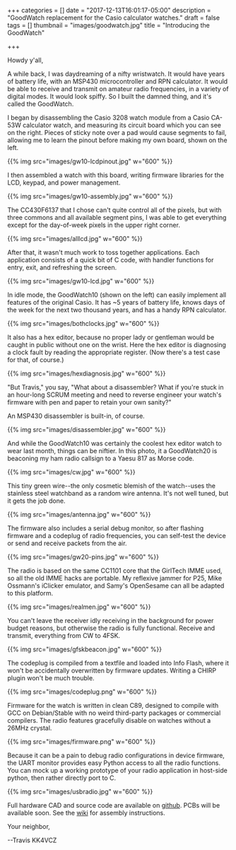 +++
categories = []
date = "2017-12-13T16:01:17-05:00"
description = "GoodWatch replacement for the Casio calculator watches."
draft = false
tags = []
thumbnail = "images/goodwatch.jpg"
title = "Introducing the GoodWatch"

+++


Howdy y'all,

A while back, I was daydreaming of a nifty wristwatch.  It would have
years of battery life, with an MSP430 microcontroller and RPN
calculator.  It would be able to receive and transmit on amateur radio
frequencies, in a variety of digital modes.  It would look spiffy.  So
I built the damned thing, and it's called the GoodWatch.

I began by disassembling the Casio 3208 watch module from a Casio
CA-53W calculator watch, and measuring its circuit board which you can
see on the right.  Pieces of sticky note over a pad would cause segments
to fail, allowing me to learn the pinout before making my own board,
shown on the left.

{{% img src="images/gw10-lcdpinout.jpg" w="600" %}}

I then assembled a watch with this board, writing firmware libraries
for the LCD, keypad, and power management.

{{% img src="images/gw10-assembly.jpg" w="600" %}}

The CC430F6137 that I chose can't quite control all of the pixels, but
with three commons and all available segment pins, I was able to get
everything except for the day-of-week pixels in the upper right corner.

{{% img src="images/alllcd.jpg" w="600" %}}

After that, it wasn't much work to toss together applications.  Each
application consists of a quick bit of C code, with handler functions
for entry, exit, and refreshing the screen.

{{% img src="images/gw10-lcd.jpg" w="600" %}}

In idle mode, the GoodWatch10 (shown on the left) can easily implement
all features of the original Casio.  It has ~5 years of battery life,
knows days of the week for the next two thousand years, and has a
handy RPN calculator.

{{% img src="images/bothclocks.jpg" w="600" %}}

It also has a hex editor, because no proper lady or gentleman would be
caught in public without one on the wrist.  Here the hex editor is
diagnosing a clock fault by reading the appropriate register.  (Now
there's a test case for that, of course.)

{{% img src="images/hexdiagnosis.jpg" w="600" %}}

"But Travis," you say, "What about a disassembler?  What if you're
stuck in an hour-long SCRUM meeting and need to reverse engineer your
watch's firmware with pen and paper to retain your own sanity?"

An MSP430 disassembler is built-in, of course.

{{% img src="images/disassembler.jpg" w="600" %}}


And while the GoodWatch10 was certainly the coolest hex editor watch
to wear last month, things can be niftier.  In this photo, it a
GoodWatch20 is beaconing my ham radio callsign to a Yaesu 817 as Morse
code.

{{% img src="images/cw.jpg" w="600" %}}

This tiny green wire--the only cosmetic blemish of the watch--uses the
stainless steel watchband as a random wire antenna.  It's not well
tuned, but it gets the job done.

{{% img src="images/antenna.jpg" w="600" %}}

The firmware also includes a serial debug monitor, so after flashing
firmware and a codeplug of radio frequencies, you can self-test the
device or send and receive packets from the air.

{{% img src="images/gw20-pins.jpg" w="600" %}}

The radio is based on the same CC1101 core that the GirlTech IMME
used, so all the old IMME hacks are portable.  My reflexive jammer for
P25, Mike Ossmann's iClicker emulator, and Samy's OpenSesame can all
be adapted to this platform.

{{% img src="images/realmen.jpg" w="600" %}}

You can't leave the receiver idly receiving in the background for
power budget reasons, but otherwise the radio is fully functional.
Receive and transmit, everything from CW to 4FSK.

{{% img src="images/gfskbeacon.jpg" w="600" %}}

The codeplug is compiled from a textfile and loaded into Info Flash,
where it won't be accidentally overwritten by firmware updates.
Writing a CHIRP plugin won't be much trouble.

{{% img src="images/codeplug.png" w="600" %}}

Firmware for the watch is written in clean C89, designed to compile
with GCC on Debian/Stable with no weird third-party packages or
commercial compilers.  The radio features gracefully disable on
watches without a 26MHz crystal.

{{% img src="images/firmware.png" w="600" %}}

Because it can be a pain to debug radio configurations in device
firmware, the UART monitor provides easy Python access to all the
radio functions.  You can mock up a working prototype of your radio
application in host-side python, then rather directly port to C.

{{% img src="images/usbradio.jpg" w="600" %}}

Full hardware CAD and source code are available on
[github](https://github.com/travisgoodspeed/goodwatch/).  PCBs will be
available soon.  See the
[wiki](https://github.com/travisgoodspeed/goodwatch/wiki) for assembly
instructions.


Your neighbor,

--Travis KK4VCZ
